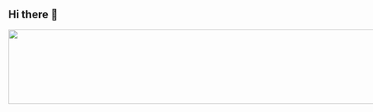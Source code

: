 ## Hi there 👋
<img src="https://www.canva.com/design/DAGJOr1Zz-g/E8oSV5YmIxuS2raLVf9utg/edit?utm_content=DAGJOr1Zz-g&utm_campaign=designshare&utm_medium=link2&utm_source=sharebutton" style="height: 150px;
  width: 100%;
  position: absolute;
  margin: 0px;">
<!--
**BlagojeJevrosimov/BlagojeJevrosimov** is a ✨ _special_ ✨ repository because its `README.md` (this file) appears on your GitHub profile.

Here are some ideas to get you started:

- 🔭 I’m currently working on ...
- 🌱 I’m currently learning ...
- 👯 I’m looking to collaborate on ...
- 🤔 I’m looking for help with ...
- 💬 Ask me about ...
- 📫 How to reach me: ...
- 😄 Pronouns: ...
- ⚡ Fun fact: ...
-->
